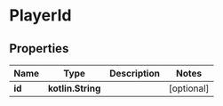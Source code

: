
# PlayerId

## Properties
Name | Type | Description | Notes
------------ | ------------- | ------------- | -------------
**id** | **kotlin.String** |  |  [optional]



